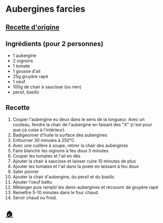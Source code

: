 # Aubergines farcies

## [Recette d'origine](https://www.marmiton.org/recettes/recette_aubergines-farcies-aux-legumes-ou-mixte_17955.aspx)

## Ingrédients (pour 2 personnes)
- 1 aubergine
- 2 oignons
- 1 tomate
- 1 gousse d'ail
- 25g gruyère rapé
- 1 oeuf
- 100g de chair à saucisse (ou rien)
- persil, basilic

## Recette
1. Couper l'aubergine eu deux dans le sens de la longueur. Avec un couteau, fendre la chair de l'aubergine en faisant des "X" (c'est pour que çà cuise à l'intérieur).
1. Badigeonner d'huile la surface des aubergines
1. Enfourner 30 minutes à 250°C
1. Avec une cuillère à soupe, retirer la chair des aubergines
1. Faire blanchir les oignons à feu doux 5 minutes
1. Couper les tomates et l'ail en dés
1. Ajouter la chair à saucisse et laisser cuire 10 minutes de plus
1. Ajouter les tomates et l'ail dans la poele en laissant à feu doux
1. Saler poivrer
1. Ajouter la chair d'aubergine, du persil et du basilic
1. Ajouter l'oeuf battu
1. Mélanger puis remplir les demi-aubergines et recouvrir de gruyère rapé
1. Remettre 5-10 minutes dans le four chaud.
1. Servir chaud ou froid.


## [:house:](/)

